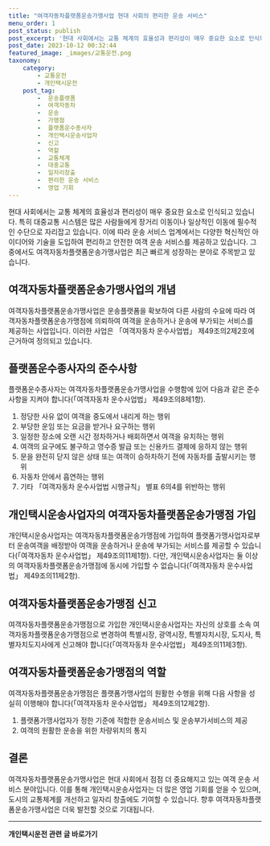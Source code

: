 ```yaml
---
title: "여객자동차플랫폼운송가맹사업 현대 사회의 편리한 운송 서비스"
menu_order: 1
post_status: publish
post_excerpt: '현대 사회에서는 교통 체계의 효율성과 편리성이 매우 중요한 요소로 인식되고 있습니다. 특히 대중교통 시스템은 많은 사람들에게 장거리 이동이나 일상적인 이동에 필수적인 수단으로 자리잡고 있습니다. 이에 따라 운송 서비스 업계에서는 다양한 혁신적인 아이디어와 기술을 도입하여 편리하고 안전한 여객 운송 서비스를 제공하고 있습니다. 그 중에서도 여객자동차플랫폼운송가맹사업은 최근 빠르게 성장하는 분야로 주목받고 있습니다.'
post_date: 2023-10-12 00:32:44
featured_image: _images/교통운전.png
taxonomy:
    category:
        - 교통운전
        - 개인택시운전
    post_tag:
        -  운송플랫폼
        -  여객자동차
        -  운송
        -  가맹점
        -  플랫폼운수종사자
        -  개인택시운송사업자
        -  신고
        -  역할
        -  교통체계
        -  대중교통
        -  일자리창출
        -  편리한 운송 서비스
        -  영업 기회
---
```




현대 사회에서는 교통 체계의 효율성과 편리성이 매우 중요한 요소로 인식되고 있습니다. 특히 대중교통 시스템은 많은 사람들에게 장거리 이동이나 일상적인 이동에 필수적인 수단으로 자리잡고 있습니다. 이에 따라 운송 서비스 업계에서는 다양한 혁신적인 아이디어와 기술을 도입하여 편리하고 안전한 여객 운송 서비스를 제공하고 있습니다. 그 중에서도 여객자동차플랫폼운송가맹사업은 최근 빠르게 성장하는 분야로 주목받고 있습니다.

## 여객자동차플랫폼운송가맹사업의 개념

여객자동차플랫폼운송가맹사업은 운송플랫폼을 확보하여 다른 사람의 수요에 따라 여객자동차플랫폼운송가맹점에 의뢰하여 여객을 운송하거나 운송에 부가되는 서비스를 제공하는 사업입니다. 이러한 사업은 「여객자동차 운수사업법」 제49조의2제2호에 근거하여 정의되고 있습니다.

## 플랫폼운수종사자의 준수사항

플랫폼운수종사자는 여객자동차플랫폼운송가맹사업을 수행함에 있어 다음과 같은 준수사항을 지켜야 합니다(「여객자동차 운수사업법」 제49조의8제1항).

1. 정당한 사유 없이 여객을 중도에서 내리게 하는 행위
2. 부당한 운임 또는 요금을 받거나 요구하는 행위
3. 일정한 장소에 오랜 시간 정차하거나 배회하면서 여객을 유치하는 행위
4. 여객의 요구에도 불구하고 영수증 발급 또는 신용카드 결제에 응하지 않는 행위
5. 문을 완전히 닫지 않은 상태 또는 여객이 승하차하기 전에 자동차를 출발시키는 행위
6. 자동차 안에서 흡연하는 행위
7. 기타 「여객자동차 운수사업법 시행규칙」 별표 6의4를 위반하는 행위

## 개인택시운송사업자의 여객자동차플랫폼운송가맹점 가입

개인택시운송사업자는 여객자동차플랫폼운송가맹점에 가입하여 플랫폼가맹사업자로부터 운송여객을 배정받아 여객을 운송하거나 운송에 부가되는 서비스를 제공할 수 있습니다(「여객자동차 운수사업법」 제49조의11제1항). 다만, 개인택시운송사업자는 둘 이상의 여객자동차플랫폼운송가맹점에 동시에 가입할 수 없습니다(「여객자동차 운수사업법」 제49조의11제2항).

## 여객자동차플랫폼운송가맹점 신고

여객자동차플랫폼운송가맹점으로 가입한 개인택시운송사업자는 자신의 상호를 소속 여객자동차플랫폼운송가맹점으로 변경하여 특별시장, 광역시장, 특별자치시장, 도지사, 특별자치도지사에게 신고해야 합니다(「여객자동차 운수사업법」 제49조의11제3항).

## 여객자동차플랫폼운송가맹점의 역할

여객자동차플랫폼운송가맹점은 플랫폼가맹사업의 원활한 수행을 위해 다음 사항을 성실히 이행해야 합니다(「여객자동차 운수사업법」 제49조의12제2항).

1. 플랫폼가맹사업자가 정한 기준에 적합한 운송서비스 및 운송부가서비스의 제공
2. 여객의 원활한 운송을 위한 차량위치의 통지

## 결론

여객자동차플랫폼운송가맹사업은 현대 사회에서 점점 더 중요해지고 있는 여객 운송 서비스 분야입니다. 이를 통해 개인택시운송사업자는 더 많은 영업 기회를 얻을 수 있으며, 도시의 교통체계를 개선하고 일자리 창출에도 기여할 수 있습니다. 향후 여객자동차플랫폼운송가맹사업은 더욱 발전할 것으로 기대됩니다.

<!-- wp:separator -->
<hr class="wp-block-separator has-alpha-channel-opacity"/>
<!-- /wp:separator -->

<!-- wp:group {"backgroundColor":"base","layout":{"type":"constrained"}} -->
<div class="wp-block-group has-base-background-color has-background"><!-- wp:paragraph {"align":"center","fontSize":"medium"} -->
<p class="has-text-align-center has-large-font-size"><strong>개인택시운전 관련 글 바로가기</strong></p>
<!-- /wp:paragraph -->


<!-- wp:latest-posts {"categories":[{"id":1441,"count":19,"description":"","link":"https://uknowlaw.com/category/%ea%b0%9c%ec%9d%b8%ed%83%9d%ec%8b%9c%ec%9a%b4%ec%a0%84/","name":"개인택시운전","slug":"개인택시운전","taxonomy":"category","parent":0,"meta":[],"_links":{"self":[{"href":"https://uknowlaw.com/wp-json/wp/v2/categories/1441"}],"collection":[{"href":"https://uknowlaw.com/wp-json/wp/v2/categories"}],"about":[{"href":"https://uknowlaw.com/wp-json/wp/v2/taxonomies/category"}],"wp:post_type":[{"href":"https://uknowlaw.com/wp-json/wp/v2/posts?categories=1441"}],"curies":[{"name":"wp","href":"https://api.w.org/{rel}","templated":true}]}}],"postsToShow":100,"excerptLength":28,"postLayout":"grid","columns":2,"featuredImageAlign":"left","featuredImageSizeSlug":"large","fontSize":18px} /--></div>
<!-- /wp:group -->